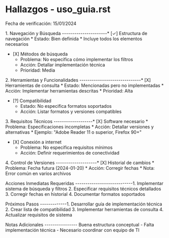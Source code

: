 # Hallazgos - uso_guia.rst

Fecha de verificación: 15/01/2024

1\. Navegación y Búsqueda ----------------------\* \[✓\] Estructura de
navegación \* Estado: Bien definida \* Incluye todos los elementos
necesarios

- \[X\] Métodos de búsqueda  
  - Problema: No especifica cómo implementar los filtros
  - Acción: Detallar implementación técnica
  - Prioridad: Media

2\. Herramientas y Funcionalidades ------------------------------\*
\[X\] Herramientas de consulta \* Estado: Mencionadas pero no
implementadas \* Acción: Implementar herramientas descritas \*
Prioridad: Alta

- \[?\] Compatibilidad  
  - Estado: No especifica formatos soportados
  - Acción: Listar formatos y versiones compatibles

3\. Requisitos Técnicos -------------------\* \[X\] Software necesario
\* Problema: Especificaciones incompletas \* Acción: Detallar versiones
y alternativas \* Ejemplo: "Adobe Reader 11 o superior, Firefox 90+"

- \[X\] Conexión a internet  
  - Problema: No especifica requisitos mínimos
  - Acción: Definir requerimientos de conectividad

4\. Control de Versiones --------------------\* \[X\] Historial de
cambios \* Problema: Fecha futura (2024-01-20) \* Acción: Corregir
fechas \* Nota: Error común en varios archivos

Acciones Inmediatas Requeridas ----------------------------1.
Implementar sistema de búsqueda y filtros 2. Especificar requisitos
técnicos detallados 3. Corregir fechas en historial 4. Documentar
formatos soportados

Próximos Pasos -------------1. Desarrollar guía de implementación
técnica 2. Crear lista de compatibilidad 3. Implementar herramientas de
consulta 4. Actualizar requisitos de sistema

Notas Adicionales ---------------- Buena estructura conceptual - Falta
implementación técnica - Necesario coordinar con equipo de TI
